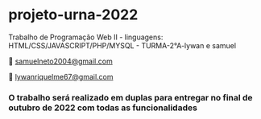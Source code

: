 # projeto-urna-2022
Trabalho de Programação Web II - linguagens: HTML/CSS/JAVASCRIPT/PHP/MYSQL - TURMA-2°A-lywan e samuel

:email: samuelneto2004@gmail.com

:email: lywanriquelme67@gmail.com


### O trabalho será realizado em duplas para entregar no final de outubro de 2022 com todas as funcionalidades 
